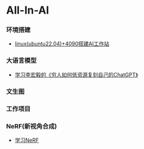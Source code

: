 # All-In-AI

### 环境搭建
- [linux(ubuntu22.04)+4090搭建AI工作站](linux搭建环境.md)

### 大语言模型
- [学习李宏毅的《穷人如何低资源复刻自己的ChatGPT》](chatGPT/学习李宏毅的《穷人如何低资源复刻自己的ChatGPT》.md)

### 文生图


### 工作项目

### NeRF(新视角合成)
- [学习NeRF](https://gitee.com/yangkang2022/nerf-learn)
